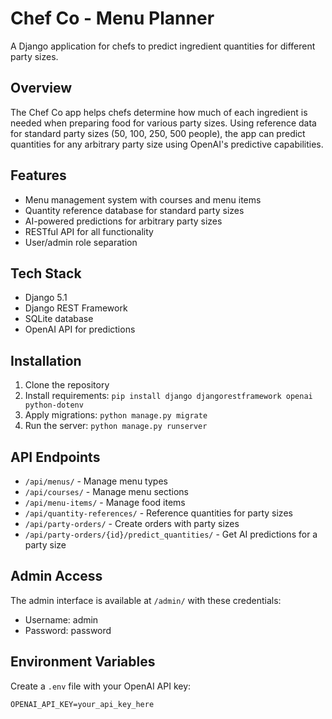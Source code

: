 # Chef Co - Menu Planner

A Django application for chefs to predict ingredient quantities for different party sizes.

## Overview

The Chef Co app helps chefs determine how much of each ingredient is needed when preparing food for various party sizes. Using reference data for standard party sizes (50, 100, 250, 500 people), the app can predict quantities for any arbitrary party size using OpenAI's predictive capabilities.

## Features

- Menu management system with courses and menu items
- Quantity reference database for standard party sizes
- AI-powered predictions for arbitrary party sizes
- RESTful API for all functionality
- User/admin role separation

## Tech Stack

- Django 5.1
- Django REST Framework
- SQLite database
- OpenAI API for predictions

## Installation

1. Clone the repository
2. Install requirements: `pip install django djangorestframework openai python-dotenv`
3. Apply migrations: `python manage.py migrate`
4. Run the server: `python manage.py runserver`

## API Endpoints

- `/api/menus/` - Manage menu types
- `/api/courses/` - Manage menu sections
- `/api/menu-items/` - Manage food items
- `/api/quantity-references/` - Reference quantities for party sizes
- `/api/party-orders/` - Create orders with party sizes
- `/api/party-orders/{id}/predict_quantities/` - Get AI predictions for a party size

## Admin Access

The admin interface is available at `/admin/` with these credentials:

- Username: admin
- Password: password

## Environment Variables

Create a `.env` file with your OpenAI API key:

```
OPENAI_API_KEY=your_api_key_here
``` 